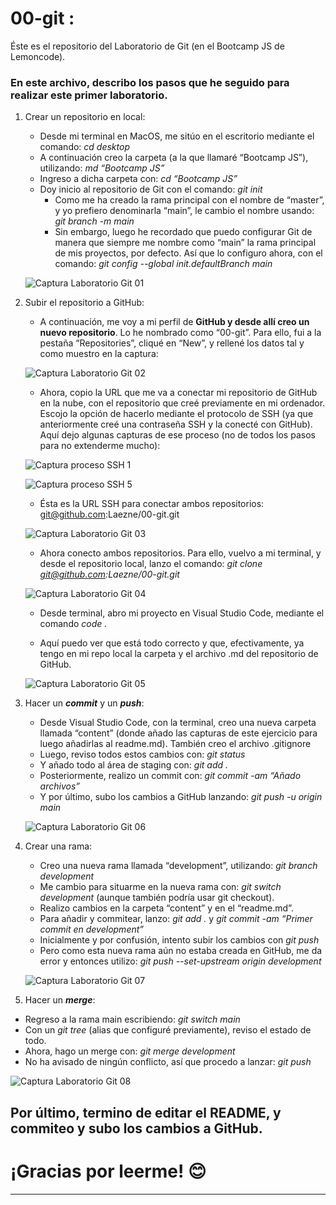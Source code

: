 # 00-git :
Éste es el repositorio del Laboratorio de Git (en el Bootcamp JS de Lemoncode).

### En este archivo, describo los pasos que he seguido para realizar este primer laboratorio. 

1. Crear un repositorio en local:
    - Desde mi terminal en MacOS, me sitúo en el escritorio mediante el comando: *cd desktop*
    - A continuación creo la carpeta (a la que llamaré “Bootcamp JS”), utilizando: *md “Bootcamp JS”*
    - Ingreso a dicha carpeta con: *cd “Bootcamp JS”*
    - Doy inicio al repositorio de Git con el comando: *git init*
        - Como me ha creado la rama principal con el nombre de “master”, y yo prefiero denominarla “main”, le cambio el nombre usando: *git branch -m main*
        - Sin embargo, luego he recordado que puedo configurar Git de manera que siempre me nombre como “main” la rama principal de mis proyectos, por defecto. Así que lo configuro ahora, con el comando: *git config --global init.defaultBranch main*
    
    ![Captura Laboratorio Git 01](./content/Captura%20Laboratorio%20Git%2001.png)

    
2. Subir el repositorio a GitHub:
    - A continuación, me voy a mi perfil de **GitHub y desde allí creo un nuevo repositorio**. Lo he nombrado como “00-git”. Para ello, fui a la pestaña “Repositories”, cliqué en “New”, y rellené los datos tal y como muestro en la captura:

    ![Captura Laboratorio Git 02](./content/Captura%20Laboratorio%20Git%2002.png)
    
    - Ahora, copio la URL que me va a conectar mi repositorio de GitHub en la nube, con el repositorio que creé previamente en mi ordenador. Escojo la opción de hacerlo mediante el protocolo de SSH (ya que anteriormente creé una contraseña SSH y la conecté con GitHub). Aquí dejo algunas capturas de ese proceso (no de todos los pasos para no extenderme mucho):

    ![Captura proceso SSH 1](./content/Captura%20SSH%2001.png)

    ![Captura proceso SSH 5](./content/Captura%20SSH%2005.png)

    - Ésta es la URL SSH para conectar ambos repositorios: git@github.com:Laezne/00-git.git

    ![Captura Laboratorio Git 03](./content/Captura%20Laboratorio%20Git%2003.png)

    - Ahora conecto ambos repositorios. Para ello, vuelvo a mi terminal, y desde el repositorio local, lanzo el comando:
    *git clone git@github.com:Laezne/00-git.git*

    ![Captura Laboratorio Git 04](./content/Captura%20Laboratorio%20Git%2004.png)

    - Desde terminal, abro mi proyecto en Visual Studio Code, mediante el comando *code .*
    
    - Aquí puedo ver que está todo correcto y que, efectivamente, ya tengo en mi repo local la carpeta y el archivo .md del repositorio de GitHub.
    
    ![Captura Laboratorio Git 05](./content/Captura%20Laboratorio%20Git%2005.png)


3. Hacer un ***commit*** y un ***push***:
    - Desde Visual Studio Code, con la terminal, creo una nueva carpeta llamada “content” (donde añado las capturas de este ejercicio para luego añadirlas al readme.md). También creo el archivo .gitignore
    - Luego, reviso todos estos cambios con: *git status*
    - Y añado todo al área de staging con: *git add .*
    - Posteriormente, realizo un commit con: *git commit -am “Añado archivos”*
    - Y por último, subo los cambios a GitHub lanzando: *git push -u origin main*

     ![Captura Laboratorio Git 06](./content/Captura%20Laboratorio%20Git%2006.png)
    

4. Crear una rama:
    -  Creo una nueva rama llamada “development”, utilizando: *git branch development*
    - Me cambio para situarme en la nueva rama con: *git switch development* (aunque también podría usar git checkout).
    - Realizo cambios en la carpeta “content” y en el “readme.md”.
    - Para añadir y commitear, lanzo: *git add .* y *git commit -am “Primer commit en development”*
    - Inicialmente y por confusión, intento subir los cambios con *git push*
    - Pero como esta nueva rama aún no estaba creada en GitHub, me da error y entonces utilizo: *git push --set-upstream origin development*

     ![Captura Laboratorio Git 07](./content/Captura%20Laboratorio%20Git%2007.png)


5. Hacer un ***merge***:
- Regreso a la rama main escribiendo: *git switch main*
- Con un *git tree* (alias que configuré previamente), reviso el estado de todo.
- Ahora, hago un merge con: *git merge development*
- No ha avisado de ningún conflicto, así que procedo a lanzar: *git push*

![Captura Laboratorio Git 08](./content/Captura%20Laboratorio%20Git%2008.png)


## Por último, termino de editar el README, y commiteo y subo los cambios a GitHub. 

# ¡Gracias por leerme! 😊

---